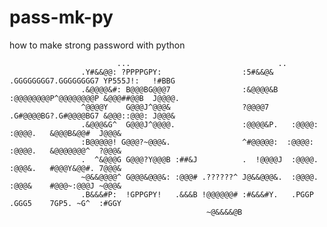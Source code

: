 # pass-mk-py
how to make strong password with python



                            ...                                 ..                                                
                    .Y#&&@@: ?PPPPGPY:                  :5#&&@& .GGGGGGGG7.GGGGGGGG7 YP555J!:   !#BBG         
                    .&@@@@&#: B@@@BG@@@7                :&@@@@&B :@@@@@@@@P^@@@@@@@@P &@@@##@@B  J@@@@.        
                    ^@@@@Y    G@@@J^@@@&                ?@@@@7   .G#@@@@BG?.G#@@@@BG7 &@@@::@@@: J@@@&         
                    .&@@@&G^  G@@@J^@@@@.               :@@@@&P.   :@@@@:    :@@@@.   &@@@B&@@#  J@@@&         
                    :B@@@@@! G@@@?~@@@&.                ^#@@@@@:  :@@@@:    :@@@@.   &@@@@@@@^  ?@@@&         
                    .  ^&@@@G G@@@?Y@@@B :##&J          .  !@@@@J  :@@@@.    :@@@&.   #@@@Y&@@#. 7@@@&         
                    ~@&&@@@@^ G@@@&@@@&: :@@@# .??????^ J@&&@@@&.  :@@@@.    :@@@&    #@@@~:@@@J ~@@@&         
                    .B&&&#P:  !GPPGPY!   .&&&B !@@@@@@# :#&&&#Y.   .PGGP     .GGG5    7GP5. ~G^  :#GGY         
                                                ~@&&&&@B     
